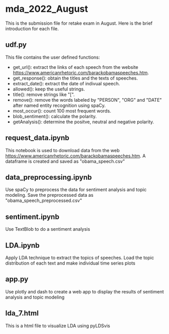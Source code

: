 # mda_2022_August
This is the submission file for retake exam in August. Here is the brief introduction for each file.
## udf.py
This file contains the user defined functions:
* get_url(): extract the links of each speech from the website https://www.americanrhetoric.com/barackobamaspeeches.htm.  
* get_response(): obtain the titles and the texts of speeches.
* extract_date(): extract the date of indivual speech.
* allowed(): keep the useful strings.
* title(): remove strings like "[<title>")" and "</title>".
* remove(): remove the words labeled by "PERSON", "ORG" and "DATE" after named entity recognition using spaCy.
* most_occur(): count 100 most frequent words.
* blob_sentiment(): calculate the polarity.
* getAnalysis(): determine the positve, neutral and negative polarity.
## request_data.ipynb
This notebook is used to download data from the web https://www.americanrhetoric.com/barackobamaspeeches.htm. A dataframe is created and saved as "obama_speech.csv"
## data_preprocessing.ipynb
Use spaCy to preprocess the data for sentiment analysis and topic modeling. Save the preprocessed data as "obama_speech_preprocessed.csv"
## sentiment.ipynb
Use TextBlob to do a sentiment analysis
## LDA.ipynb
Apply LDA technique to extract the topics of speeches. Load the topic distribution of each text and make individual time series plots
## app.py
Use plotly and dash to create a web app to display the results of sentiment analysis and topic modeling
## lda_7.html
This is a html file to visualize LDA using pyLDSvis
